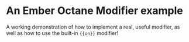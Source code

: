 # An Ember Octane Modifier example 

A working demonstration of how to implement a real, useful modifier, as well as how to use the built-in `{{on}}` modifier! 

